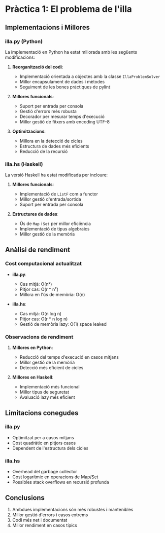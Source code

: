 # Pràctica 1: El problema de l'illa

## Implementacions i Millores

### illa.py (Python)
La implementació en Python ha estat millorada amb les següents modificacions:

1. **Reorganització del codi**:
   - Implementació orientada a objectes amb la classe `IllaProblemSolver`
   - Millor encapsulament de dades i mètodes
   - Seguiment de les bones pràctiques de pylint

2. **Millores funcionals**:
   - Suport per entrada per consola
   - Gestió d'errors més robusta
   - Decorador per mesurar temps d'execució
   - Millor gestió de fitxers amb encoding UTF-8

3. **Optimitzacions**:
   - Millora en la detecció de cicles
   - Estructura de dades més eficients
   - Reducció de la recursió

### illa.hs (Haskell)
La versió Haskell ha estat modificada per incloure:

1. **Millores funcionals**:
   - Implementació de `ListF` com a functor
   - Millor gestió d'entrada/sortida
   - Suport per entrada per consola

2. **Estructures de dades**:
   - Ús de `Map` i `Set` per millor eficiència
   - Implementació de tipus algebraics
   - Millor gestió de la memòria

## Anàlisi de rendiment

### Cost computacional actualitzat
- **illa.py**:
  - Cas mitjà: O(n²)
  - Pitjor cas: O(r * n²)
  - Millora en l'ús de memòria: O(n)

- **illa.hs**:
  - Cas mitjà: O(n log n)
  - Pitjor cas: O(r * n log n)
  - Gestió de memòria lazy: O(1) space leaked

### Observacions de rendiment
1. **Millores en Python**:
   - Reducció del temps d'execució en casos mitjans
   - Millor gestió de la memòria
   - Detecció més eficient de cicles

2. **Millores en Haskell**:
   - Implementació més funcional
   - Millor tipus de seguretat
   - Avaluació lazy més eficient

## Limitacions conegudes

### illa.py
- Optimitzat per a casos mitjans
- Cost quadràtic en pitjors casos
- Dependent de l'estructura dels cicles

### illa.hs
- Overhead del garbage collector
- Cost logarítmic en operacions de Map/Set
- Possibles stack overflows en recursió profunda

## Conclusions
1. Ambdues implementacions són més robustes i mantenibles
2. Millor gestió d'errors i casos extrems
3. Codi més net i documentat
4. Millor rendiment en casos típics